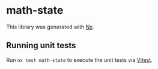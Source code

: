 # math-state

This library was generated with [Nx](https://nx.dev).

## Running unit tests

Run `nx test math-state` to execute the unit tests via [Vitest](https://vitest.dev/).
